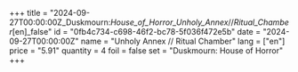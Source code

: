 +++
title = "2024-09-27T00:00:00Z_Duskmourn:_House_of_Horror_Unholy_Annex_//_Ritual_Chamber_[en]_false"
id = "0fb4c734-c698-46f2-bc78-5f036f472e5b"
date = "2024-09-27T00:00:00Z"
name = "Unholy Annex // Ritual Chamber"
lang = ["en"]
price = "5.91"
quantity = 4
foil = false
set = "Duskmourn: House of Horror"
+++
